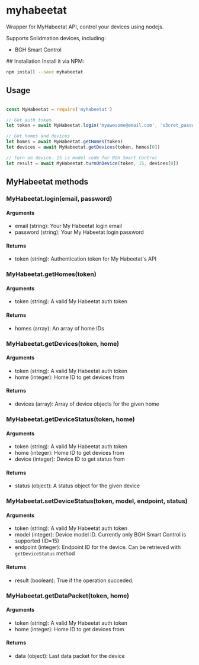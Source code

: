 # myhabeetat
Wrapper for MyHabeetat API, control your devices using nodejs.

Supports Solidmation devices, including: 
- BGH Smart Control

## Installation
Install it via NPM:

```bash
npm install --save myhabeetat
```


## Usage

```javascript

const MyHabeetat = require('myhabeetat')

// Get auth token
let token = await MyHabeetat.login('myawesome@email.com', 's3cret_passw0rd')

// Get homes and devices
let homes = await MyHabeetat.getHomes(token)
let devices = await MyHabeetat.getDevices(token, homes[0])

// Turn on device. 15 is model code for BGH Smart Control
let result = await MyHabeetat.turnOnDevice(token, 15, devices[0])
```

## MyHabeetat methods

### MyHabeetat.login(email, password)
#### Arguments
- email (string): Your My Habeetat login email
- password (string): Your My Habeetat login password 

#### Returns
- token (string): Authentication token for My Habeetat's API

### MyHabeetat.getHomes(token)
#### Arguments
- token (string): A valid My Habeetat auth token

#### Returns
- homes (array): An array of home IDs

### MyHabeetat.getDevices(token, home)
#### Arguments
- token (string): A valid My Habeetat auth token
- home (integer): Home ID to get devices from

#### Returns
- devices (array): Array of device objects for the given home

### MyHabeetat.getDeviceStatus(token, home)
#### Arguments
- token (string): A valid My Habeetat auth token
- home (integer): Home ID to get devices from
- device (integer): Device ID to get status from

#### Returns
- status (object): A status object for the given device

### MyHabeetat.setDeviceStatus(token, model, endpoint, status)
#### Arguments
- token (string): A valid My Habeetat auth token
- model (integer): Device model ID. Currently only BGH Smart Control is supported (ID=15)
- endpoint (integer): Endpoint ID for the device. Can be retrieved with `getDeviceStatus` method

#### Returns
- result (boolean): True if the operation succeded.

### MyHabeetat.getDataPacket(token, home)
#### Arguments
- token (string): A valid My Habeetat auth token
- home (integer): Home ID to get devices from

#### Returns
- data (object): Last data packet for the device